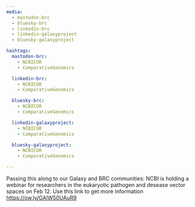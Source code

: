 ```yaml
---
media:
  - mastodon-brc
  - bluesky-brc
  - linkedin-brc
  - linkedin-galaxyproject
  - bluesky-galaxyproject

hashtags:
  mastodon-brc:
    - NCBICGR
    - ComparativeGenomics

  linkedin-brc:
    - NCBICGR
    - ComparativeGenomics 

  bluesky-brc:
    - NCBICGR
    - ComparativeGenomics

  linkedin-galaxyproject:
    - NCBICGR
    - ComparativeGenomics

  bluesky-galaxyproject:
    - NCBICGR
    - ComparativeGenomics

---
```

Passing this along to our Galaxy and BRC communities: NCBI is holding a webinar for researchers in the eukaryotic pathogen and desease vector spaces on Feb 12. Use this link to get more information https://ow.ly/GAlW50UAuR9 
